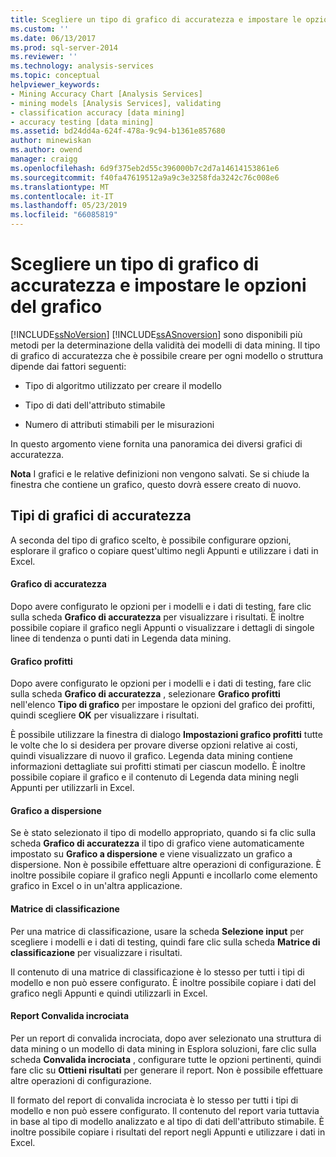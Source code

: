 ```yaml
---
title: Scegliere un tipo di grafico di accuratezza e impostare le opzioni del grafico | Microsoft Docs
ms.custom: ''
ms.date: 06/13/2017
ms.prod: sql-server-2014
ms.reviewer: ''
ms.technology: analysis-services
ms.topic: conceptual
helpviewer_keywords:
- Mining Accuracy Chart [Analysis Services]
- mining models [Analysis Services], validating
- classification accuracy [data mining]
- accuracy testing [data mining]
ms.assetid: bd24dd4a-624f-478a-9c94-b1361e857680
author: minewiskan
ms.author: owend
manager: craigg
ms.openlocfilehash: 6d9f375eb2d55c396000b7c2d7a14614153861e6
ms.sourcegitcommit: f40fa47619512a9a9c3e3258fda3242c76c008e6
ms.translationtype: MT
ms.contentlocale: it-IT
ms.lasthandoff: 05/23/2019
ms.locfileid: "66085819"
---
```

# <a name="choose-an-accuracy-chart-type-and-set-chart-options"></a>Scegliere un tipo di grafico di accuratezza e impostare le opzioni del grafico
  [!INCLUDE[ssNoVersion](../../includes/ssnoversion-md.md)] [!INCLUDE[ssASnoversion](../../includes/ssasnoversion-md.md)] sono disponibili più metodi per la determinazione della validità dei modelli di data mining. Il tipo di grafico di accuratezza che è possibile creare per ogni modello o struttura dipende dai fattori seguenti:  
  
-   Tipo di algoritmo utilizzato per creare il modello  
  
-   Tipo di dati dell'attributo stimabile  
  
-   Numero di attributi stimabili per le misurazioni  
  
 In questo argomento viene fornita una panoramica dei diversi grafici di accuratezza.  
  
 **Nota** I grafici e le relative definizioni non vengono salvati. Se si chiude la finestra che contiene un grafico, questo dovrà essere creato di nuovo.  
  
## <a name="accuracy-chart-types"></a>Tipi di grafici di accuratezza  
 A seconda del tipo di grafico scelto, è possibile configurare opzioni, esplorare il grafico o copiare quest'ultimo negli Appunti e utilizzare i dati in Excel.  
  
#### <a name="lift-chart"></a>Grafico di accuratezza  
 Dopo avere configurato le opzioni per i modelli e i dati di testing, fare clic sulla scheda **Grafico di accuratezza** per visualizzare i risultati. È inoltre possibile copiare il grafico negli Appunti o visualizzare i dettagli di singole linee di tendenza o punti dati in Legenda data mining.  
  
#### <a name="profit-chart"></a>Grafico profitti  
 Dopo avere configurato le opzioni per i modelli e i dati di testing, fare clic sulla scheda **Grafico di accuratezza** , selezionare **Grafico profitti** nell'elenco **Tipo di grafico** per impostare le opzioni del grafico dei profitti, quindi scegliere **OK** per visualizzare i risultati.  
  
 È possibile utilizzare la finestra di dialogo **Impostazioni grafico profitti** tutte le volte che lo si desidera per provare diverse opzioni relative ai costi, quindi visualizzare di nuovo il grafico. Legenda data mining contiene informazioni dettagliate sui profitti stimati per ciascun modello. È inoltre possibile copiare il grafico e il contenuto di Legenda data mining negli Appunti per utilizzarli in Excel.  
  
#### <a name="scatter-plot"></a>Grafico a dispersione  
 Se è stato selezionato il tipo di modello appropriato, quando si fa clic sulla scheda **Grafico di accuratezza** il tipo di grafico viene automaticamente impostato su **Grafico a dispersione** e viene visualizzato un grafico a dispersione. Non è possibile effettuare altre operazioni di configurazione. È inoltre possibile copiare il grafico negli Appunti e incollarlo come elemento grafico in Excel o in un'altra applicazione.  
  
#### <a name="classification-matrix"></a>Matrice di classificazione  
 Per una matrice di classificazione, usare la scheda **Selezione input** per scegliere i modelli e i dati di testing, quindi fare clic sulla scheda **Matrice di classificazione** per visualizzare i risultati.  
  
 Il contenuto di una matrice di classificazione è lo stesso per tutti i tipi di modello e non può essere configurato. È inoltre possibile copiare i dati del grafico negli Appunti e quindi utilizzarli in Excel.  
  
#### <a name="cross-validation-report"></a>Report Convalida incrociata  
 Per un report di convalida incrociata, dopo aver selezionato una struttura di data mining o un modello di data mining in Esplora soluzioni, fare clic sulla scheda **Convalida incrociata** , configurare tutte le opzioni pertinenti, quindi fare clic su **Ottieni risultati** per generare il report. Non è possibile effettuare altre operazioni di configurazione.  
  
 Il formato del report di convalida incrociata è lo stesso per tutti i tipi di modello e non può essere configurato. Il contenuto del report varia tuttavia in base al tipo di modello analizzato e al tipo di dati dell'attributo stimabile. È inoltre possibile copiare i risultati del report negli Appunti e utilizzare i dati in Excel.  
  
  
